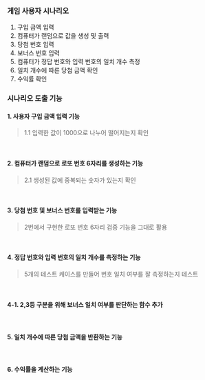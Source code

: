 ### 게임 사용자 시나리오 ###
1. 구입 금액 입력
2. 컴퓨터가 랜덤으로 값을 생성 및 출력
3. 당첨 번호 입력
4. 보너스 번호 입력
5. 컴퓨터가 정답 번호와 입력 번호의 일치 개수 측정
6. 일치 개수에 따른 당첨 금액 확인
7. 수익률 확인

### 시나리오 도출 기능 ###

#### 1.  사용자 구입 금액 입력 기능

  > 1.1 입력한 값이 1000으로 나누어 떨어지는지 확인
  </br>

#### 2.  컴퓨터가 랜덤으로 로또 번호 6자리를 생성하는 기능
  
  > 2.1 생성된 값에 중복되는 숫자가 있는지 확인
  </br>

#### 3. 당첨 번호 및 보너스 번호를 입력받는 기능
  
  > 2번에서 구현한 로또 번호 6자리 검증 기능을 그대로 활용
  </br>

#### 4.  정답 번호와 입력 번호의 일치 개수를 측정하는 기능

  > 5개의 테스트 케이스를 만들어 번호 일치 여부를 잘 측정하는지 테스트
</br>
  
#### 4-1. 2,3등 구분을 위해 보너스 일치 여부를 판단하는 함수 추가
</br>

#### 5.  일치 개수에 따른 당첨 금액을 반환하는 기능
</br>

#### 6.  수익률을 계산하는 기능
